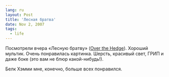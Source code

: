 ```yaml
---
lang: ru
layout: Post
title: 'Лесная братва'
date: Nov 2, 2007
tags:
  - life
---
```


Посмотрели вчера «Лесную братву» ([Over the Hedge](http://www.overthehedgemovie.com/)). Хороший мультик. Очень понравилась картинка. Шерсть, красивый свет, ГРИП и даже боке (это вам не блюр какой-нибудь!).

Белк Хэмми мне, конечно, больше всех понравился.
